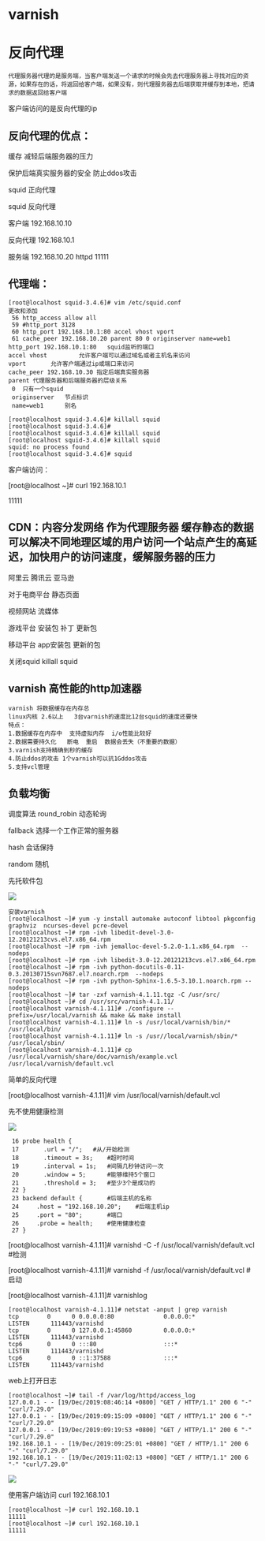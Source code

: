 # 		varnish

# 反向代理

```
代理服务器代理的是服务端，当客户端发送一个请求的时候会先去代理服务器上寻找对应的资源，如果存在的话，将返回给客户端，如果没有，则代理服务器去后端获取并缓存到本地，把请求的数据返回给客户端
```

客户端访问的是反向代理的ip

## 反向代理的优点：

缓存	减轻后端服务器的压力

保护后端真实服务器的安全	防止ddos攻击

squid	正向代理

squid	反向代理

客户端	192.168.10.10

反向代理	192.168.10.1

服务端   	192.168.10.20	httpd  11111

## 代理端：

```
[root@localhost squid-3.4.6]# vim /etc/squid.conf
更改和添加
 56 http_access allow all
 59 #http_port 3128
 60 http_port 192.168.10.1:80 accel vhost vport
 61 cache_peer 192.168.10.20 parent 80 0 originserver name=web1
http_port 192.168.10.1:80	squid监听的端口
accel vhost 		允许客户端可以通过域名或者主机名来访问
vport		允许客户端通过ip或端口来访问
cache_peer 192.168.10.30 指定后端真实服务器
parent 代理服务器和后端服务器的层级关系
 0 	只有一个squid
 originserver	节点标识
 name=web1		别名
 
[root@localhost squid-3.4.6]# killall squid
[root@localhost squid-3.4.6]# 
[root@localhost squid-3.4.6]# killall squid
[root@localhost squid-3.4.6]# killall squid
squid: no process found
[root@localhost squid-3.4.6]# squid

```

客户端访问：

[root@localhost ~]# curl 192.168.10.1

11111

## CDN：内容分发网络	作为代理服务器	缓存静态的数据	可以解决不同地理区域的用户访问一个站点产生的高延迟，加快用户的访问速度，缓解服务器的压力

阿里云	腾讯云	亚马逊

对于电商平台	静态页面

视频网站	流媒体

游戏平台	安装包	补丁	更新包

移动平台	app安装包	更新的包

关闭squid   killall  squid

## varnish	高性能的http加速器

```
varnish	将数据缓存在内存总
linux内核	2.6以上	3台varnish的速度比12台squid的速度还要快
特点：	
1.数据缓存在内存中	支持虚拟内存	i/o性能比较好
2.数据需要持久化	断电	重启	数据会丢失（不重要的数据）
3.varnish支持精确到秒的缓存
4.防止ddos的攻击	1个varnish可以抗1Gddos攻击
5.支持vcl管理
```

## 负载均衡

调度算法	round_robin	动态轮询

fallback	选择一个工作正常的服务器

hash 	会话保持

random	随机

先托软件包

![](D:\github\jichufuwu\image\Untitled\varnish.gif)

```
安装varnish
[root@localhost ~]# yum -y install automake autoconf libtool pkgconfig graphviz  ncurses-devel pcre-devel
[root@localhost ~]# rpm -ivh libedit-devel-3.0-12.20121213cvs.el7.x86_64.rpm
[root@localhost ~]# rpm -ivh jemalloc-devel-5.2.0-1.1.x86_64.rpm  --nodeps
[root@localhost ~]# rpm -ivh libedit-3.0-12.20121213cvs.el7.x86_64.rpm
[root@localhost ~]# rpm -ivh python-docutils-0.11-0.3.20130715svn7687.el7.noarch.rpm  --nodeps
[root@localhost ~]# rpm -ivh python-Sphinx-1.6.5-3.10.1.noarch.rpm --nodeps
[root@localhost ~]# tar -zxf varnish-4.1.11.tgz -C /usr/src/
[root@localhost ~]# cd /usr/src/varnish-4.1.11/
[root@localhost varnish-4.1.11]# ./configure --prefix=/usr/local/varnish && make && make install
[root@localhost varnish-4.1.11]# ln -s /usr/local/varnish/bin/* /usr/local/bin/
[root@localhost varnish-4.1.11]# ln -s /usr//local/varnish/sbin/* /usr/local/sbin/
[root@localhost varnish-4.1.11]# cp /usr/local/varnish/share/doc/varnish/example.vcl  /usr/local/varnish/default.vcl
```

简单的反向代理

[root@localhost varnish-4.1.11]# vim /usr/local/varnish/default.vcl

先不使用健康检测

![](D:\github\jichufuwu\image\Untitled\varnish2.gif)

```
 16 probe health {
 17       .url = "/";	#从/开始检测
 18       .timeout = 3s;	#超时时间
 19       .interval = 1s;	#间隔几秒钟访问一次
 20       .window = 5;		#能够维持5个窗口
 21       .threshold = 3;	#至少3个是成功的
 22 }
 23 backend default {		#后端主机的名称
 24     .host = "192.168.10.20";	#后端主机ip
 25     .port = "80";		#端口
 26     .probe = health;	#使用健康检查
 27 }
```

[root@localhost varnish-4.1.11]# varnishd -C -f /usr/local/varnish/default.vcl 	#检测

[root@localhost varnish-4.1.11]# varnishd  -f /usr/local/varnish/default.vcl	#启动

[root@localhost varnish-4.1.11]# varnishlog

```
[root@localhost varnish-4.1.11]# netstat -anput | grep varnish	
tcp        0      0 0.0.0.0:80              0.0.0.0:*               LISTEN      111443/varnishd     
tcp        0      0 127.0.0.1:45860         0.0.0.0:*               LISTEN      111443/varnishd     
tcp6       0      0 :::80                   :::*                    LISTEN      111443/varnishd     
tcp6       0      0 ::1:37588               :::*                    LISTEN      111443/varnishd     
```

web上打开日志

```
[root@localhost ~]# tail -f /var/log/httpd/access_log 
127.0.0.1 - - [19/Dec/2019:08:46:14 +0800] "GET / HTTP/1.1" 200 6 "-" "curl/7.29.0"
127.0.0.1 - - [19/Dec/2019:09:15:09 +0800] "GET / HTTP/1.1" 200 6 "-" "curl/7.29.0"
127.0.0.1 - - [19/Dec/2019:09:19:53 +0800] "GET / HTTP/1.1" 200 6 "-" "curl/7.29.0"
192.168.10.1 - - [19/Dec/2019:09:25:01 +0800] "GET / HTTP/1.1" 200 6 "-" "curl/7.29.0"
192.168.10.1 - - [19/Dec/2019:11:02:13 +0800] "GET / HTTP/1.1" 200 6 "-" "curl/7.29.0"
```

![](D:\github\jichufuwu\image\Untitled\varnish1.gif)

使用客户端访问 curl 192.168.10.1

```
[root@localhost ~]# curl 192.168.10.1
11111
[root@localhost ~]# curl 192.168.10.1
11111
```


